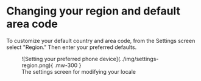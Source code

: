 # Changing your region and default area code

To customize your default country and area code, from the Settings screen select "Region." Then enter your preferred defaults. 

<figure markdown>
  ![Setting your preferred phone device](../img/settings-region.png){ .mw-300 }
  <figcaption>The settings screen for modifying your locale</figcaption>
</figure>

